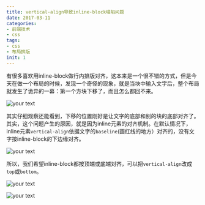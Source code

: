 ```yaml
---
title: vertical-align导致inline-block塌陷问题
date: 2017-03-11
categories: 
- 前端技术
- css
tags: 
- css
- 布局排版
init: 1
---
```

有很多喜欢用inline-block做行内排版对齐，这本来是一个很不错的方式，但是今天在做一个布局的时候，发现一个奇怪的现象，就是当块中输入文字后，整个布局就发生了诡异的一幕：第一个方块下移了，而且怎么都回不来。

![your text](<http://img.hksite.cn/1489145950951> "")

其实仔细观察还能看到，下移的位置刚好是让文字的底部和别的块的底部对齐了。其实，这个问题产生的原因，就是因为inline元素的对齐机制。在默认情况下，inline元素`vertical-align`依据文字的`baseline`(画红线的地方）对齐的，没有文字按inline-block的下边缘对齐。

![your text](<http://img.hksite.cn/1489146165288> "")

所以，我们希望inline-block都按顶端或底端对齐，可以把`vertical-align`改成`top`或`bottom`。

![your text](<http://img.hksite.cn/1489146431518> "")

![your text](<http://img.hksite.cn/1489146391574> "")